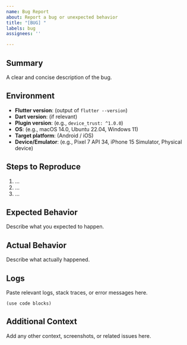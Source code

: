 ```yaml
---
name: Bug Report
about: Report a bug or unexpected behavior
title: "[BUG] "
labels: bug
assignees: ''

---
```


## Summary
A clear and concise description of the bug.

## Environment
- **Flutter version**: (output of `flutter --version`)
- **Dart version**: (if relevant)
- **Plugin version**: (e.g., `device_trust: ^1.0.0`)
- **OS**: (e.g., macOS 14.0, Ubuntu 22.04, Windows 11)
- **Target platform**: (Android / iOS)
- **Device/Emulator**: (e.g., Pixel 7 API 34, iPhone 15 Simulator, Physical device)

## Steps to Reproduce
1. ...
2. ...
3. ...

## Expected Behavior
Describe what you expected to happen.

## Actual Behavior
Describe what actually happened.

## Logs
Paste relevant logs, stack traces, or error messages here.
```
(use code blocks)
```

## Additional Context
Add any other context, screenshots, or related issues here.
